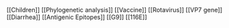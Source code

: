 [[Children]]
[[Phylogenetic analysis]]
[[Vaccine]]
[[Rotavirus]]
[[VP7 gene]]
[[Diarrhea]]
[[Antigenic Epitopes]]
[[G9]]
[[116E]]
